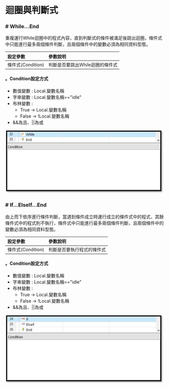# 迴圈與判斷式

### \# While...End

重複運行While迴圈中的程式內容，直到判斷式的條件被滿足後跳出迴圈，條件式中只能進行最多兩個條件判斷，且兩個條件中的變數必須為相同資料型態。

| 設定參數 | 參數說明 |
| :--- | :--- |
| 條件式\(Condition\) | 判斷是否要跳出While迴圈的條件式 |

#### 。Condition設定方式

* 數值變數 : Local.變數名稱
* 字串變數 : Local.變數名稱=="idle"
* 布林變數 :
  * True -&gt; Local.變數名稱
  * False -&gt; !Local.變數名稱
* &&為且、\|\|為或

![](../../../.gitbook/assets/while.jpg)

### \# If...ElseIf...End

由上而下依序進行條件判斷，當遇到條件成立時運行成立的條件式中的程式，其餘條件式中的程式則不執行，條件式中只能進行最多兩個條件判斷，且兩個條件中的變數必須為相同資料型態。

| 設定參數 | 參數說明 |
| :--- | :--- |
| 條件式\(Condition\) | 判斷是否要執行程式的條件式 |

#### 。Condition設定方式

* 數值變數 : Local.變數名稱
* 字串變數 : Local.變數名稱=="idle"
* 布林變數 :
  * True -&gt; Local.變數名稱
  * False -&gt; !Local.變數名稱
* &&為且、\|\|為或

![](../../../.gitbook/assets/if-1.jpg)

